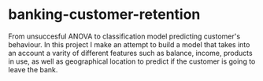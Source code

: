 # banking-customer-retention
From unsuccesful ANOVA to classification model predicting customer's behaviour. In this project I make an attempt to build a model that takes into an account a varity of different features such as balance, income, products in use, as well as geographical location to predict if the customer is going to leave the bank. 
